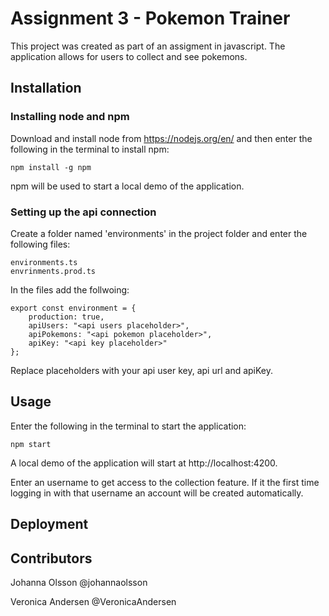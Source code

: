 # Assignment 3 - Pokemon Trainer
This project was created as part of an assigment in javascript. The application allows for users to collect and see pokemons. 

## Installation

### Installing node and npm
Download and install node from https://nodejs.org/en/ and then enter the following in the terminal to install npm:
```
npm install -g npm
```
npm will be used to start a local demo of the application.
### Setting up the api connection
Create a folder named 'environments' in the project folder and enter the following files:
```
environments.ts
envrinments.prod.ts
```
In the files add the follwoing:
```
export const environment = {
    production: true,
    apiUsers: "<api users placeholder>",
    apiPokemons: "<api pokemon placeholder>", 
    apiKey: "<api key placeholder>"
};

```
Replace placeholders with your api user key, api url and apiKey. 

## Usage
Enter the following in the terminal to start the application:
```
npm start
```
A local demo of the application will start at http://localhost:4200.

Enter an username to get access to the collection feature. If it the first time logging in with that username an account will be created automatically.

## Deployment


## Contributors
Johanna Olsson @johannaolsson

Veronica Andersen @VeronicaAndersen
